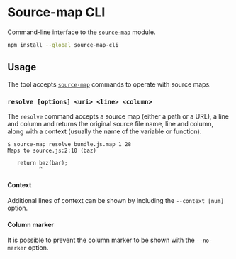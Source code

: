 # Source-map CLI

Command-line interface to the [`source-map`](https://github.com/mozilla/source-map) module.

```bash
npm install --global source-map-cli
```

## Usage

The tool accepts [`source-map`](https://github.com/mozilla/source-map) commands to operate with source maps.

### `resolve [options] <uri> <line> <column>`

The `resolve` command accepts a source map (either a path or a URL), a line and column and returns the original source file name, line and column, along with a context (usually the name of the variable or function).

```
$ source-map resolve bundle.js.map 1 28
Maps to source.js:2:10 (baz)

   return baz(bar);
          ^
```

#### Context

Additional lines of context can be shown by including the `--context [num]` option.

#### Column marker

It is possible to prevent the column marker to be shown with the `--no-marker` option.
